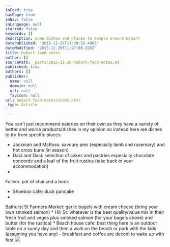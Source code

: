 ```yaml
---
inFeed: true
hasPage: true
inNav: false
inLanguage: null
starred: false
keywords: []
description: Some dishes and places to sample around Hobart
datePublished: '2015-11-26T11:30:16.496Z'
dateModified: '2015-11-26T11:27:00.326Z'
title: Hobart food notes
author: []
sourcePath: _posts/2015-11-26-hobart-food-notes.md
published: true
authors: []
publisher:
  name: null
  domain: null
  url: null
  favicon: null
url: hobart-food-notes/index.html
_type: Article

---
```

You can't just recommend eateries on their own as they have a variety of better and worse products/dishes in my opinion so instead here are dishes to try from specific places:

* Jackman and McRoss: savoury pies (especially lamb and rosemary) and hot cross buns (in season)
* Daci and Daci: selection of cakes and pastries especially chocolate concorde and a loaf of the fruit rustica (take back to your accommodation)
* 
Fullers: pot of chai and a book
* Shoebox cafe:
duck pancake
* 
Bathurst St Farmers Market:
garlic bagels with cream cheese (bring your own smoked salmon)
* 
Hill St:
whatever is the best quality/value mix in their fresh fruit and veges
plus smoked salmon (for your bagels above) and butter (for the rustica)
* 
Beach house cafe:
best thing here is an outdoor table on a sunny day and then a walk on the beach or park with the kids (assuming you have any) - breakfast and coffee are decent to wake up with first
![](https://the-grid-user-content.s3-us-west-2.amazonaws.com/0e1759cf-786c-440c-9ae3-81ceb316b8b8.jpg)